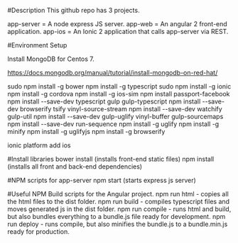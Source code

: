 #Description
This github repo has 3 projects.

app-server = A node express JS server.
app-web    = An angular 2 front-end application.
app-ios    = An Ionic 2 application that calls app-server via REST.

#Environment Setup

Install MongoDB for Centos 7.

https://docs.mongodb.org/manual/tutorial/install-mongodb-on-red-hat/

sudo npm install -g bower
npm install -g typescript
sudo npm install -g ionic
npm install -g cordova
npm install -g ios-sim
npm install passport-facebook
npm install --save-dev typescript gulp gulp-typescript
npm install --save-dev browserify tsify vinyl-source-stream
npm install --save-dev watchify gulp-util
npm install --save-dev gulp-uglify vinyl-buffer gulp-sourcemaps
npm install --save-dev run-sequence
npm install -g uglify
npm install -g minify
npm install -g uglifyjs
npm install -g browserify

ionic platform add ios

#Install libraries
bower install (installs front-end static files)
npm install (installs all front and back-end dependencies)

#NPM scripts for app-server
npm start (starts express js server)

#Useful NPM Build scripts for the Angular project.
npm run html    - copies all the html files to the dist folder.
npm run build   - compiles typescript files and moves generated js in the dist folder.
npm run compile - runs html and build, but also bundles everything to a bundle.js file ready for development.
npm run deploy  - runs compile, but also minifies the bundle.js to a bundle.min.js ready for production.
